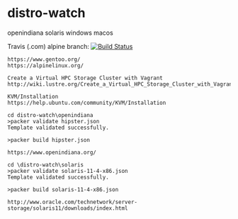 # distro-watch
openindiana solaris windows macos

Travis (.com) alpine branch:
[![Build Status](https://travis-ci.com/githubfoam/distro-watch.svg?branch=feature_alpine)](https://travis-ci.com/githubfoam/distro-watch)  

```
https://www.gentoo.org/ 
https://alpinelinux.org/
```
```
Create a Virtual HPC Storage Cluster with Vagrant
http://wiki.lustre.org/Create_a_Virtual_HPC_Storage_Cluster_with_Vagrant

KVM/Installation
https://help.ubuntu.com/community/KVM/Installation

```

```
cd distro-watch\openindiana
>packer validate hipster.json
Template validated successfully.

>packer build hipster.json

https://www.openindiana.org/

```
```
cd \distro-watch\solaris
>packer validate solaris-11-4-x86.json
Template validated successfully.

>packer build solaris-11-4-x86.json

http://www.oracle.com/technetwork/server-storage/solaris11/downloads/index.html

```